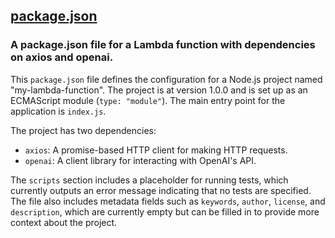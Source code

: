## [package.json](package.json)

### A package.json file for a Lambda function with dependencies on axios and openai.

This `package.json` file defines the configuration for a Node.js project named "my-lambda-function". The project is at version 1.0.0 and is set up as an ECMAScript module (`type: "module"`). The main entry point for the application is `index.js`.

The project has two dependencies:
- `axios`: A promise-based HTTP client for making HTTP requests.
- `openai`: A client library for interacting with OpenAI's API.

The `scripts` section includes a placeholder for running tests, which currently outputs an error message indicating that no tests are specified. The file also includes metadata fields such as `keywords`, `author`, `license`, and `description`, which are currently empty but can be filled in to provide more context about the project.

